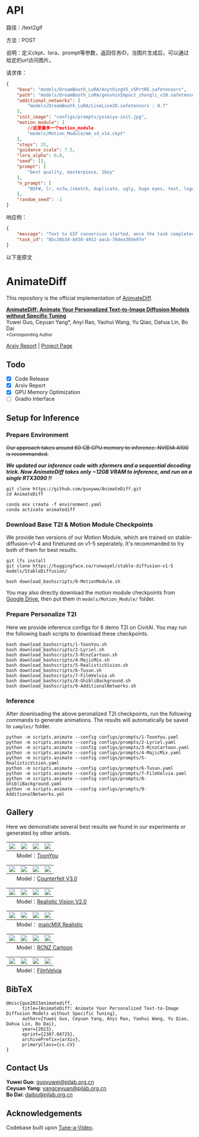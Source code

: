# API

路径：/text2gif

方法：POST

说明：定义ckpt、lora、prompt等参数，返回任务ID，当图片生成后，可以通过给定的url访问图片。

请求体：
```json
{
    "base": "models/DreamBooth_LoRA/AnythingV5_v5PrtRE.safetensors",
    "path": "models/DreamBooth_LoRA/genshinImpact_zhongli_v10.safetensors",
    "additional_networks": [
        "models/DreamBooth_LoRA/LineLine2D.safetensors : 0.7"
    ],
    "init_image": "configs/prompts/yoimiya-init.jpg",
    "motion_module": [
        //这里最多一个motion_module
        "models/Motion_Module/mm_sd_v14.ckpt"
    ],
    "steps": 25,
    "guidance_scale": 7.5,
    "lora_alpha": 0.8,
    "seed": [],
    "prompt": [
        "best quality, masterpiece, 1boy"
    ],
    "n_prompt": [
        "NSFW, lr, nsfw,(sketch, duplicate, ugly, huge eyes, text, logo, monochrome, worst face, (bad and mutated hands:1.3), (worst quality:2.0), (low quality:2.0), (blurry:2.0), horror, geometry, bad_prompt_v2, (bad hands), (missing fingers), multiple limbs, bad anatomy, (interlocked fingers:1.2), Ugly Fingers, (extra digit and hands and fingers and legs and arms:1.4), crown braid, ((2girl)), (deformed fingers:1.2), (long fingers:1.2),succubus wings,horn,succubus horn,succubus hairstyle, (bad-artist-anime), bad-artist, bad hand, grayscale, skin spots, acnes, skin blemishes"
    ],
    "random_seed": -1
}
```

响应例：
```json
{
    "message": "Text to GIF conversion started, once the task completed , you can access https://oss.talesofai.cn/internal/gif/8bc26b34-b030-4912-aacb-784ea30de97e.gif",
    "task_id": "8bc26b34-b030-4912-aacb-784ea30de97e"
}
```


以下是原文


# AnimateDiff

This repository is the official implementation of [AnimateDiff](https://arxiv.org/abs/2307.04725).

**[AnimateDiff: Animate Your Personalized Text-to-Image Diffusion Models without Specific Tuning](https://arxiv.org/abs/2307.04725)**
</br>
Yuwei Guo,
Ceyuan Yang*,
Anyi Rao,
Yaohui Wang,
Yu Qiao,
Dahua Lin,
Bo Dai

<p style="font-size: 0.8em; margin-top: -1em">*Corresponding Author</p>

[Arxiv Report](https://arxiv.org/abs/2307.04725) | [Project Page](https://animatediff.github.io/)

## Todo
- [x] Code Release
- [x] Arxiv Report
- [x] GPU Memory Optimization
- [ ] Gradio Interface

## Setup for Inference

### Prepare Environment
~~Our approach takes around 60 GB GPU memory to inference. NVIDIA A100 is recommanded.~~

***We updated our inference code with xformers and a sequential decoding trick. Now AnimateDiff takes only ~12GB VRAM to inference, and run on a single RTX3090 !!***

```
git clone https://github.com/guoyww/AnimateDiff.git
cd AnimateDiff

conda env create -f environment.yaml
conda activate animatediff
```

### Download Base T2I & Motion Module Checkpoints
We provide two versions of our Motion Module, which are trained on stable-diffusion-v1-4 and finetuned on v1-5 seperately.
It's recommanded to try both of them for best results.
```
git lfs install
git clone https://huggingface.co/runwayml/stable-diffusion-v1-5 models/StableDiffusion/

bash download_bashscripts/0-MotionModule.sh
```
You may also directly download the motion module checkpoints from [Google Drive](https://drive.google.com/drive/folders/1EqLC65eR1-W-sGD0Im7fkED6c8GkiNFI?usp=sharing), then put them in `models/Motion_Module/` folder.

### Prepare Personalize T2I
Here we provide inference configs for 6 demo T2I on CivitAI.
You may run the following bash scripts to download these checkpoints.
```
bash download_bashscripts/1-ToonYou.sh
bash download_bashscripts/2-Lyriel.sh
bash download_bashscripts/3-RcnzCartoon.sh
bash download_bashscripts/4-MajicMix.sh
bash download_bashscripts/5-RealisticVision.sh
bash download_bashscripts/6-Tusun.sh
bash download_bashscripts/7-FilmVelvia.sh
bash download_bashscripts/8-GhibliBackground.sh
bash download_bashscripts/9-AdditionalNetworks.sh
```

### Inference
After downloading the above peronalized T2I checkpoints, run the following commands to generate animations. The results will automatically be saved to `samples/` folder.
```
python -m scripts.animate --config configs/prompts/1-ToonYou.yaml
python -m scripts.animate --config configs/prompts/2-Lyriel.yaml
python -m scripts.animate --config configs/prompts/3-RcnzCartoon.yaml
python -m scripts.animate --config configs/prompts/4-MajicMix.yaml
python -m scripts.animate --config configs/prompts/5-RealisticVision.yaml
python -m scripts.animate --config configs/prompts/6-Tusun.yaml
python -m scripts.animate --config configs/prompts/7-FilmVelvia.yaml
python -m scripts.animate --config configs/prompts/8-GhibliBackground.yaml
python -m scripts.animate --config configs/prompts/9-AdditionalNetworks.yml
```

## Gallery
Here we demonstrate several best results we found in our experiments or generated by other artists.

<table class="center">
    <tr>
    <td><img src="__assets__/animations/model_01/01.gif"></td>
    <td><img src="__assets__/animations/model_01/02.gif"></td>
    <td><img src="__assets__/animations/model_01/03.gif"></td>
    <td><img src="__assets__/animations/model_01/04.gif"></td>
    </tr>
</table>
<p style="margin-left: 2em; margin-top: -1em">Model：<a href="https://civitai.com/models/30240/toonyou">ToonYou</a></p>

<table>
    <tr>
    <td><img src="__assets__/animations/model_02/01.gif"></td>
    <td><img src="__assets__/animations/model_02/02.gif"></td>
    <td><img src="__assets__/animations/model_02/03.gif"></td>
    <td><img src="__assets__/animations/model_02/04.gif"></td>
    </tr>
</table>
<p style="margin-left: 2em; margin-top: -1em">Model：<a href="https://civitai.com/models/4468/counterfeit-v30">Counterfeit V3.0</a></p>

<table>
    <tr>
    <td><img src="__assets__/animations/model_03/01.gif"></td>
    <td><img src="__assets__/animations/model_03/02.gif"></td>
    <td><img src="__assets__/animations/model_03/03.gif"></td>
    <td><img src="__assets__/animations/model_03/04.gif"></td>
    </tr>
</table>
<p style="margin-left: 2em; margin-top: -1em">Model：<a href="https://civitai.com/models/4201/realistic-vision-v20">Realistic Vision V2.0</a></p>

<table>
    <tr>
    <td><img src="__assets__/animations/model_04/01.gif"></td>
    <td><img src="__assets__/animations/model_04/02.gif"></td>
    <td><img src="__assets__/animations/model_04/03.gif"></td>
    <td><img src="__assets__/animations/model_04/04.gif"></td>
    </tr>
</table>
<p style="margin-left: 2em; margin-top: -1em">Model： <a href="https://civitai.com/models/43331/majicmix-realistic">majicMIX Realistic</a></p>

<table>
    <tr>
    <td><img src="__assets__/animations/model_05/01.gif"></td>
    <td><img src="__assets__/animations/model_05/02.gif"></td>
    <td><img src="__assets__/animations/model_05/03.gif"></td>
    <td><img src="__assets__/animations/model_05/04.gif"></td>
    </tr>
</table>
<p style="margin-left: 2em; margin-top: -1em">Model：<a href="https://civitai.com/models/66347/rcnz-cartoon-3d">RCNZ Cartoon</a></p>

<table>
    <tr>
    <td><img src="__assets__/animations/model_06/01.gif"></td>
    <td><img src="__assets__/animations/model_06/02.gif"></td>
    <td><img src="__assets__/animations/model_06/03.gif"></td>
    <td><img src="__assets__/animations/model_06/04.gif"></td>
    </tr>
</table>
<p style="margin-left: 2em; margin-top: -1em">Model：<a href="https://civitai.com/models/33208/filmgirl-film-grain-lora-and-loha">FilmVelvia</a></p>

## BibTeX
```
@misc{guo2023animatediff,
      title={AnimateDiff: Animate Your Personalized Text-to-Image Diffusion Models without Specific Tuning}, 
      author={Yuwei Guo, Ceyuan Yang, Anyi Rao, Yaohui Wang, Yu Qiao, Dahua Lin, Bo Dai},
      year={2023},
      eprint={2307.04725},
      archivePrefix={arXiv},
      primaryClass={cs.CV}
}
```

## Contact Us
**Yuwei Guo**: [guoyuwei@pjlab.org.cn](mailto:guoyuwei@pjlab.org.cn)  
**Ceyuan Yang**: [yangceyuan@pjlab.org.cn](mailto:yangceyuan@pjlab.org.cn)  
**Bo Dai**: [daibo@pjlab.org.cn](mailto:daibo@pjlab.org.cn)

## Acknowledgements
Codebase built upon [Tune-a-Video](https://github.com/showlab/Tune-A-Video).